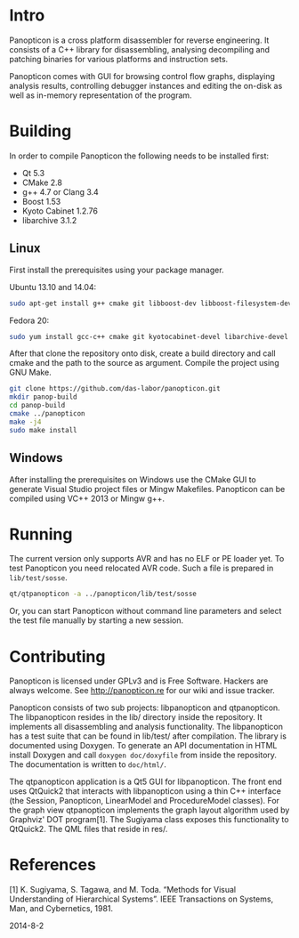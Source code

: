Intro
=====

Panopticon is a cross platform disassembler for reverse engineering.
It consists of a C++ library for disassembling, analysing decompiling
and patching binaries for various platforms and instruction sets.

Panopticon comes with GUI for browsing control flow graphs, displaying
analysis results, controlling debugger instances and editing the on-disk
as well as in-memory representation of the program.

Building
========

In order to compile Panopticon the following needs to be installed first:

- Qt 5.3
- CMake 2.8
- g++ 4.7 or Clang 3.4
- Boost 1.53
- Kyoto Cabinet 1.2.76
- libarchive 3.1.2

Linux
-----

First install the prerequisites using your package manager.

Ubuntu 13.10 and 14.04:
```bash
sudo apt-get install g++ cmake git libboost-dev libboost-filesystem-dev libboost-graph-dev libkyotocabinet-dev libarchive-dev qt5-default qtdeclarative5-dev libqt5qml-quickcontrols
```

Fedora 20:
```bash
sudo yum install gcc-c++ cmake git kyotocabinet-devel libarchive-devel qt5-qtdeclarative-devel qt5-qtquickcontrols boost-filesystem boost-graph boost-static
```

After that clone the repository onto disk, create a build directory and
call cmake and the path to the source as argument. Compile the project
using GNU Make.

```bash
git clone https://github.com/das-labor/panopticon.git
mkdir panop-build
cd panop-build
cmake ../panopticon
make -j4
sudo make install
```

Windows
-------

After installing the prerequisites on Windows use the CMake GUI to
generate Visual Studio project files or Mingw Makefiles. Panopticon
can be compiled using VC++ 2013 or Mingw g++.

Running
=======

The current version only supports AVR and has no ELF or PE loader yet.
To test Panopticon you need relocated AVR code. Such a file is prepared in
``lib/test/sosse``.

```bash
qt/qtpanopticon -a ../panopticon/lib/test/sosse
```

Or, you can start Panopticon without command line parameters and
select the test file manually by starting a new session.

Contributing
============

Panopticon is licensed under GPLv3 and is Free Software. Hackers are
always welcome. See http://panopticon.re for our wiki and issue tracker.

Panopticon consists of two sub projects: libpanopticon and qtpanopticon.
The libpanopticon resides in the lib/ directory inside the repository. It
implements all disassembling and analysis functionality.
The libpanopticon has a test suite that can be found in lib/test/ after
compilation. The library is documented using Doxygen. To generate an API
documentation in HTML install Doxygen and call ``doxygen doc/doxyfile``
from inside the repository. The documentation is written to ``doc/html/``.

The qtpanopticon application is a Qt5 GUI for libpanopticon. The front
end uses QtQuick2 that interacts with libpanopticon using a thin C++
interface (the Session, Panopticon, LinearModel and ProcedureModel classes).
For the graph view qtpanopticon implements the graph layout algorithm used
by Graphviz' DOT program[1]. The Sugiyama class exposes this functionality
to QtQuick2. The QML files that reside in res/.

References
==========

[1] K. Sugiyama, S. Tagawa, and M. Toda.
    “Methods for Visual Understanding of Hierarchical Systems”.
    IEEE Transactions on Systems, Man, and Cybernetics, 1981.

2014-8-2

